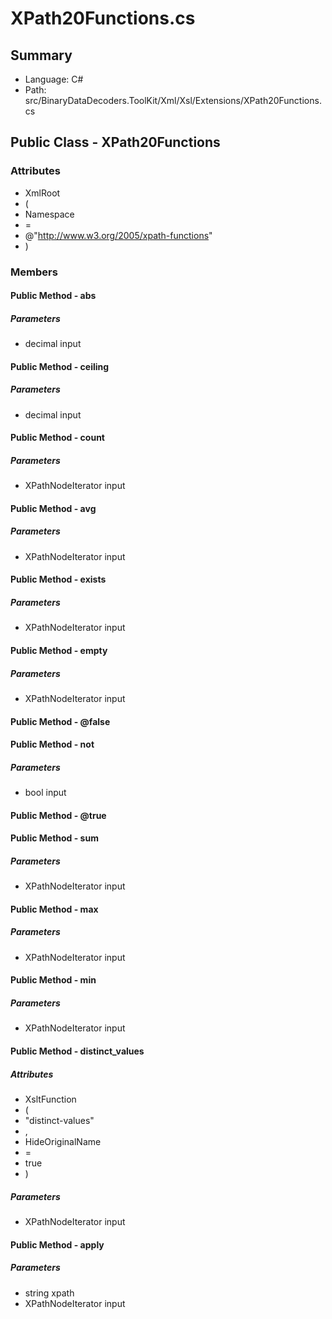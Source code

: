 ﻿# XPath20Functions.cs

## Summary

* Language: C#
* Path: src/BinaryDataDecoders.ToolKit/Xml/Xsl/Extensions/XPath20Functions.cs

## Public Class - XPath20Functions

### Attributes

 - XmlRoot
 - (
 - Namespace
 - =
 - @"http://www.w3.org/2005/xpath-functions"
 - )

### Members

#### Public Method - abs

#####  Parameters

 - decimal input 

#### Public Method - ceiling

#####  Parameters

 - decimal input 

#### Public Method - count

#####  Parameters

 - XPathNodeIterator input 

#### Public Method - avg

#####  Parameters

 - XPathNodeIterator input 

#### Public Method - exists

#####  Parameters

 - XPathNodeIterator input 

#### Public Method - empty

#####  Parameters

 - XPathNodeIterator input 

#### Public Method - @false


#### Public Method - not

#####  Parameters

 - bool input 

#### Public Method - @true


#### Public Method - sum

#####  Parameters

 - XPathNodeIterator input 

#### Public Method - max

#####  Parameters

 - XPathNodeIterator input 

#### Public Method - min

#####  Parameters

 - XPathNodeIterator input 

#### Public Method - distinct_values

##### Attributes

 - XsltFunction
 - (
 - "distinct-values"
 - ,
 - HideOriginalName
 - =
 - true
 - )

#####  Parameters

 - XPathNodeIterator input 

#### Public Method - apply

#####  Parameters

 - string xpath 
 - XPathNodeIterator input 

